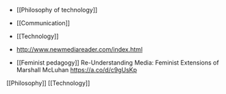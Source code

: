 - [[Philosophy of technology]]
- [[Communication]]
- [[Technology]]

- http://www.newmediareader.com/index.html

- [[Feminist pedagogy]] Re-Understanding Media: Feminist Extensions of Marshall McLuhan https://a.co/d/c9gUsKp

[[Philosophy]] [[Technology]]
